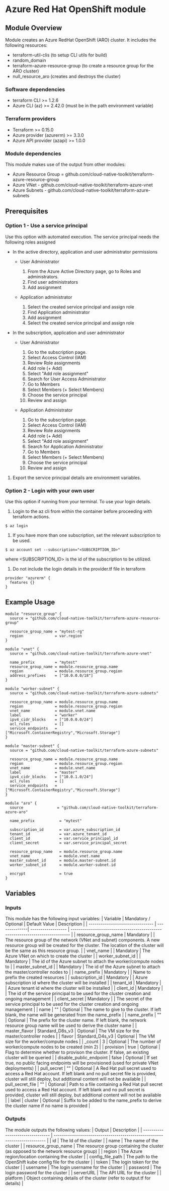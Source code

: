 # Azure Red Hat OpenShift module

## Module Overview

Module creates an Azure RedHat OpenShift (ARO) cluster. It includes the following resources:
- terraform-util-clis (to setup CLI utils for build)
- random_domain
- terraform-azure-resource-group (to create a resource group for the ARO cluster)
- null_resource_aro (creates and destroys the cluster)

### Software dependencies

- terraform CLI >= 1.2.6
- Azure CLI (az) >= 2.42.0 (must be in the path environment variable)

### Terraform providers

- Terraform >= 0.15.0
- Azure provider (azurerm) >= 3.3.0
- Azure API provider (azapi) >= 1.0.0

### Module dependencies

This module makes use of the output from other modules:
- Azure Resource Group = github.com/cloud-native-toolkit/terraform-azure-resource-group
- Azure VNet - github.com/cloud-native-toolkit/terraform-azure-vnet
- Azure Subnets - github.com/cloud-native-toolkit/terraform-azure-subnets

## Prerequisites

### Option 1 - Use a service principal 

Use this option with automated execution. The service principal needs the following roles assigned
- In the active directory, application and user administrator permissions

  - User Administrator
    1. From the Azure Active Directory page, go to Roles and administrators. 
    1. Find user administrators
    1. Add assignment

  - Application administrator
    1. Select the created service principal and assign role
    1. Find Application administrator
    1. Add assignment
    1. Select the created service principal and assign role

- In the subscription, application and user administrator
  - User Administrator
    1. Go to the subscription page.
    1. Select Access Control (IAM)
    1. Review Role assignments
    1. Add role (+ Add)
    1. Select "Add role assignment"
    1. Search for User Access Administrator
    1. Go to Members
    1. Select Members (+ Select Members)
    1. Choose the service principal
    1. Review and assign

  - Application Administrator
    1. Go to the subscription page.
    1. Select Access Control (IAM)
    1. Review Role assignments
    1. Add role (+ Add)
    1. Select "Add role assignment"
    1. Search for Application Administrator
    1. Go to Members
    1. Select Members (+ Select Members)
    1. Choose the service principal
    1. Review and assign

1. Export the service principal details are environment variables.

### Option 2 - Login with your own user

Use this option if running from your terminal. To use your login details. 
1. Login to the az cli from within the container before proceeding with terraform actions.  
  ```
  $ az login
  ```
1. If you have more than one subscription, set the relevant subscription to be used.
  ```
  $ az account set --subscription="<SUBSCRIPTION_ID>"
  ```
  where <SUBSCRIPTION_ID> is the id of the subscription to be utilized.

1. Do not include the login details in the provider.tf file in terraform
  ```hcl-terraform
  provider "azurerm" {
    features {}
  }
  ```

## Example Usage

```hcl-terraform
module "resource_group" {
  source = "github.com/cloud-native-toolkit/terraform-azure-resource-group"

  resource_group_name = "mytest-rg"
  region              = var.region
}

module "vnet" {
  source = "github.com/cloud-native-toolkit/terraform-azure-vnet"

  name_prefix         = "mytest"
  resource_group_name = module.resource_group.name
  region              = module.resource_group.region
  address_prefixes    = ["10.0.0.0/18"]
}

module "worker-subnet" {
  source = "github.com/cloud-native-toolkit/terraform-azure-subnets"

  resource_group_name = module.resource_group.name
  region              = module.resource_group.region
  vnet_name           = module.vnet.name
  label               = "worker"
  ipv4_cidr_blocks    = ["10.0.0.0/24"]
  acl_rules           = []
  service_endpoints   = ["Microsoft.ContainerRegistry","Microsoft.Storage"]
}

module "master-subnet" {
  source = "github.com/cloud-native-toolkit/terraform-azure-subnets"

  resource_group_name = module.resource_group.name
  region              = module.resource_group.region
  vnet_name           = module.vnet.name
  label               = "master"
  ipv4_cidr_blocks    = ["10.0.1.0/24"]
  acl_rules           = []
  service_endpoints   = ["Microsoft.ContainerRegistry","Microsoft.Storage"]
}

module "aro" {
  source               = "github.com/cloud-native-toolkit/terraform-azure-aro"

  name_prefix           = "mytest"
  
  subscription_id       = var.azure_subscription_id
  tenant_id             = var.azure_tenant_id
  client_id             = var.service_principal_id
  client_secret         = var.service_principal_secret

  resource_group_name   = module.resource_group.name
  vnet_name             = module.vnet.name
  master_subnet_id      = module.master-subnet.id
  worker_subnet_id      = module.worker-subnet.id

  encrypt               = true
}
```

## Variables

### Inputs

This module has the following input variables:
| Variable | Mandatory / Optional | Default Value | Description |
| -------------------------------- | --------------| ------------------ | ----------------------------------------------------------------------------- |
| resource_group_name | Mandatory |  | The resource group of the network (VNet and subnet) components. A new resource group will be created for the cluster. The location of the cluster will be the same as this resource group.  |
| vnet_name | | Mandatory | The Azure VNet on which to create the cluster |
| worker_subnet_id | | Mandatory | The id of the Azure subnet to attach the worker/compute nodes to |
| master_subnet_id | | Mandatory | The id of the Azure subnet to attach the master/controller nodes to |
| name_prefix | Mandatory | | Name to prefix the created resources |
| subscription_id | Mandatory | | Azure subscription id where the cluster will be installed |
| tenant_id | Mandatory | | Azure tenant id where the cluster will be installed |
| client_id | Mandatory | | The id of the service principal to be used for the cluster creation and ongoing management |
| client_secret | Mandatory | | The secret of the service principal to be used for the cluster creation and ongoing management |
| name | "" | Optional | The name to give to the cluster. If left blank, the name will be generated from the name_prefix |
| name_prefix | "" | Optional | The prefix for the cluster name. If left blank, the network resource group name will be used to derive the cluster name | 
| master_flavor | Standard_D8s_v3 | Optional | The VM size for the master/controller nodes |
| flavor | Standard_D4s_v3 | Optional | The VM size for the worker/compute nodes |
| _count | 3 | Optional | The number of worker/compute nodes to be created (min 2) |
| provision | true | Optional | Flag to determine whether to provison the cluster. If false, an existing cluster will be queried |
| disable_public_endpoint | false | Optional | If set true, no public facing endpoints will be provisioned (used for private VNet deployments) |
| pull_secret | "" | Optional | A Red Hat pull secret used to access a Red Hat account. If left blank and no pull secret file is provided, cluster will still deploy, but additional content will not be available |
| pull_secret_file | "" | Optional | Path to a file containing a Red Hat pull secret used to access a Red Hat account. If left blank and no pull secret is provided, cluster will still deploy, but additional content will not be available |
| label | cluster | Optional | Suffix to be added to the name_prefix to derive the cluster name if no name is provided |

### Outputs

The module outputs the following values:
| Output | Description |
| -------------------------------- | -------------------------------------------------------------------------- |
| id | The Id of the cluster |
| name | The name of the cluster |
| resource_group_name | The resource group containing the cluster (as opposed to the network resource group) |
| region | The Azure region/location containing the cluster |
| config_file_path | The path to the OpenShift kube config file for the cluster |
| token | The login token for the cluster |
| username | The login username for the cluster |
| password | The login password for the cluster |
| serverURL | The API URL for the cluster |
| platform | Object containing details of the cluster (refer to output.tf for details) |